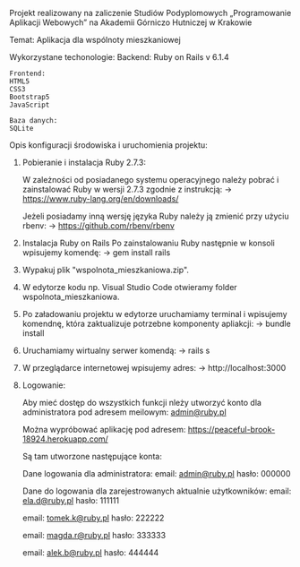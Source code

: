 Projekt realizowany na zaliczenie Studiów Podyplomowych „Programowanie Aplikacji Webowych” na Akademii Górniczo Hutniczej w Krakowie 

Temat: Aplikacja dla wspólnoty mieszkaniowej

Wykorzystane techonologie: 
	Backend: 
	Ruby on Rails v 6.1.4

	Frontend:
	HTML5 
	CSS3 
	Bootstrap5 
	JavaScript  

	Baza danych: 
	SQLite

Opis konfiguracji środowiska i uruchomienia projektu:

1. Pobieranie i instalacja Ruby 2.7.3:

    W zależności od posiadanego systemu operacyjnego należy pobrać i zainstalować Ruby w wersji 2.7.3 zgodnie z instrukcją:
        ->  https://www.ruby-lang.org/en/downloads/
   
    Jeżeli posiadamy inną wersję języka Ruby należy ją zmienić przy użyciu rbenv:
        -> https://github.com/rbenv/rbenv

2. Instalacja Ruby on Rails
    Po zainstalowaniu Ruby następnie w konsoli wpisujemy komendę:
        -> gem install rails

3. Wypakuj plik "wspolnota_mieszkaniowa.zip".
   
4. W edytorze kodu np. Visual Studio Code otwieramy folder wspolnota_mieszkaniowa.

5. Po załadowaniu projektu w edytorze uruchamiamy terminal i wpisujemy komendnę, która zaktualizuje potrzebne komponenty apliakcji:
        -> bundle install
   
6. Uruchamiamy wirtualny serwer komendą:
        -> rails s
   
7. W przeglądarce internetowej wpisujemy adres:
    -> http://localhost:3000
   
8. Logowanie:

	Aby mieć dostęp do wszystkich funkcji nleży utworzyć konto dla administratora pod adresem meilowym: admin@ruby.pl

	Można wypróbować aplikację pod adresem:
	https://peaceful-brook-18924.herokuapp.com/

	Są tam utworzone następujące konta:

    Dane logowania dla administratora:
	email: admin@ruby.pl
	hasło: 000000

    Dane do logowania dla zarejestrowanych aktualnie użytkowników:
	email: ela.d@ruby.pl
	hasło: 111111

	email: tomek.k@ruby.pl
	hasło: 222222

	email: magda.r@ruby.pl
	hasło: 333333

	email: alek.b@ruby.pl
	hasło: 444444